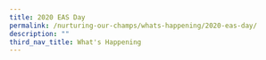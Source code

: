 ```yaml
---
title: 2020 EAS Day
permalink: /nurturing-our-champs/whats-happening/2020-eas-day/
description: ""
third_nav_title: What's Happening
---
```

